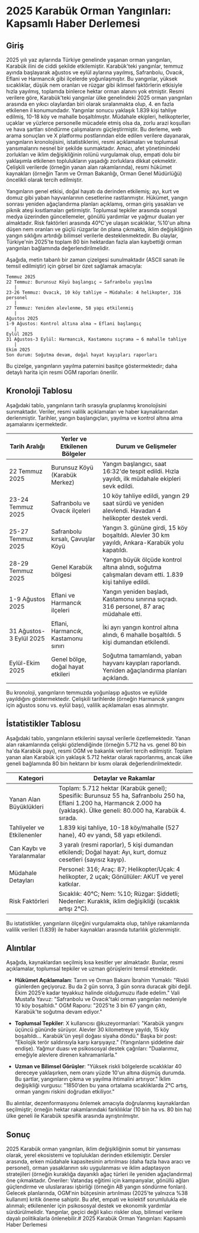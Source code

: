 # 2025 Karabük Orman Yangınları: Kapsamlı Haber Derlemesi

## Giriş

2025 yılı yaz aylarında Türkiye genelinde yaşanan orman yangınları, Karabük ilini de ciddi şekilde etkilemiştir. Karabük'teki yangınlar, temmuz ayında başlayarak ağustos ve eylül aylarına yayılmış, Safranbolu, Ovacık, Eflani ve Harmancık gibi ilçelerde yoğunlaşmıştır. Bu yangınlar, yüksek sıcaklıklar, düşük nem oranları ve rüzgar gibi iklimsel faktörlerin etkisiyle hızla yayılmış, toplamda binlerce hektar orman alanını yok etmiştir. Resmi verilere göre, Karabük'teki yangınlar ülke genelindeki 2025 orman yangınları arasında en yıkıcı olaylardan biri olarak sıralanmakta olup, 4. en fazla etkilenen il konumundadır. Yangınlar sonucu yaklaşık 1.839 kişi tahliye edilmiş, 10-18 köy ve mahalle boşaltılmıştır. Müdahale ekipleri, helikopterler, uçaklar ve yüzlerce personelle mücadele etmiş olsa da, zorlu arazi koşulları ve hava şartları söndürme çalışmalarını güçleştirmiştir. Bu derleme, web arama sonuçları ve X platformu postlarından elde edilen verilere dayanarak, yangınların kronolojisini, istatistiklerini, resmi açıklamaları ve toplumsal yansımalarını nesnel bir şekilde sunmaktadır. Amacı, afet yönetimindeki zorlukları ve iklim değişikliğinin rolünü vurgulamak olup, empati dolu bir yaklaşımla etkilenen toplulukların yaşadığı zorluklara dikkat çekmektir. Çelişkili verilerde (örneğin yanan alan rakamlarında), resmi hükümet kaynakları (örneğin Tarım ve Orman Bakanlığı, Orman Genel Müdürlüğü) öncelikli olarak tercih edilmiştir.

Yangınların genel etkisi, doğal hayatı da derinden etkilemiş; ayı, kurt ve domuz gibi yaban hayvanlarının cesetlerine rastlanmıştır. Hükümet, yangın sonrası yeniden ağaçlandırma planları açıklamış, orman giriş yasakları ve piknik ateşi kısıtlamaları getirmiştir. Toplumsal tepkiler arasında sosyal medya üzerinden güncellemeler, gönüllü yardımlar ve yağmur duaları yer almaktadır. Risk faktörleri arasında 40°C'ye ulaşan sıcaklıklar, %10'un altına düşen nem oranları ve güçlü rüzgarlar ön plana çıkmakta, iklim değişikliğinin yangın sıklığını artırdığı bilimsel verilerle desteklenmektedir. Bu olaylar, Türkiye'nin 2025'te toplam 80 bin hektardan fazla alan kaybettiği orman yangınları bağlamında değerlendirilmelidir.

Aşağıda, metin tabanlı bir zaman çizelgesi sunulmaktadır (ASCII sanatı ile temsil edilmiştir) için görsel bir özet sağlamak amacıyla:

```
Temmuz 2025
22 Temmuz: Burunsuz Köyü başlangıç → Safranbolu yayılma
   |
23-26 Temmuz: Ovacık, 10 köy tahliye → Müdahale: 4 helikopter, 316 personel
   |
27 Temmuz: Yeniden alevlenme, 58 yapı etkilenmiş
   |
Ağustos 2025
1-9 Ağustos: Kontrol altına alma → Eflani başlangıç
   |
Eylül 2025
31 Ağustos-3 Eylül: Harmancık, Kastamonu sıçrama → 6 mahalle tahliye
   |
Ekim 2025
Son durum: Soğutma devam, doğal hayat kayıpları raporları
```

Bu çizelge, yangınların yayılma paternini basitçe göstermektedir; daha detaylı harita için resmi OGM raporları önerilir.

## Kronoloji Tablosu

Aşağıdaki tablo, yangınların tarih sırasıyla gruplanmış kronolojisini sunmaktadır. Veriler, resmi valilik açıklamaları ve haber kaynaklarından derlenmiştir. Tarihler, yangın başlangıçları, yayılma ve kontrol altına alma aşamalarını içermektedir.

| Tarih Aralığı       | Yerler ve Etkilenen Bölgeler                  | Durum ve Gelişmeler                                                                 |
|---------------------|-----------------------------------------------|-------------------------------------------------------------------------------------|
| 22 Temmuz 2025     | Burunsuz Köyü (Karabük Merkez)                | Yangın başlangıcı, saat 16:32'de tespit edildi. Hızla yayıldı, ilk müdahale ekipleri sevk edildi. |
| 23-24 Temmuz 2025  | Safranbolu ve Ovacık ilçeleri                | 10 köy tahliye edildi, yangın 29 saat sürdü ve yeniden alevlendi. Havadan 4 helikopter destek verdi. |
| 25-27 Temmuz 2025  | Safranbolu kırsalı, Çavuşlar Köyü            | Yangın 3. gününe girdi, 15 köy boşaltıldı. Alevler 30 km yayıldı, Ankara-Karabük yolu kapatıldı. |
| 28-29 Temmuz 2025  | Genel Karabük bölgesi                        | Yangın büyük ölçüde kontrol altına alındı, soğutma çalışmaları devam etti. 1.839 kişi tahliye edildi. |
| 1-9 Ağustos 2025   | Eflani ve Harmancık ilçeleri                 | Yangın yeniden başladı, Kastamonu sınırına sıçradı. 316 personel, 87 araç müdahale etti. |
| 31 Ağustos-3 Eylül 2025 | Eflani, Harmancık, Kastamonu sınırı       | İki ayrı yangın kontrol altına alındı, 6 mahalle boşaltıldı. 5 kişi dumandan etkilendi. |
| Eylül-Ekim 2025    | Genel bölge, doğal hayat etkileri            | Soğutma tamamlandı, yaban hayvanı kayıpları raporlandı. Yeniden ağaçlandırma planları açıklandı. |

Bu kronoloji, yangınların temmuzda yoğunlaşıp ağustos ve eylülde yayıldığını göstermektedir. Çelişkili tarihlerde (örneğin Harmancık yangını için ağustos sonu vs. eylül başı), valilik açıklamaları esas alınmıştır.

## İstatistikler Tablosu

Aşağıdaki tablo, yangınların etkilerini sayısal verilerle özetlemektedir. Yanan alan rakamlarında çelişki gözlendiğinde (örneğin 5.712 ha vs. genel 80 bin ha'da Karabük payı), resmi OGM ve bakanlık verileri tercih edilmiştir. Toplam yanan alan Karabük için yaklaşık 5.712 hektar olarak raporlanmış, ancak ülke geneli bağlamında 80 bin hektarın bir kısmı olarak değerlendirilmektedir.

| Kategori                  | Detaylar ve Rakamlar                                                                 |
|---------------------------|--------------------------------------------------------------------------------------|
| Yanan Alan Büyüklükleri  | Toplam: 5.712 hektar (Karabük genel); Spesifik: Burunsuz 55 ha, Safranbolu 250 ha, Eflani 1.200 ha, Harmancık 2.000 ha (yaklaşık). Ülke geneli: 80.000 ha, Karabük 4. sırada. |
| Tahliyeler ve Etkilenenler | 1.839 kişi tahliye, 10-18 köy/mahalle (527 hane), 40 ev yandı, 58 yapı etkilendi. |
| Can Kaybı ve Yaralanmalar | 3 yaralı (resmi raporlar), 5 kişi dumandan etkilendi; Doğal hayat: Ayı, kurt, domuz cesetleri (sayısız kayıp). |
| Müdahale Detayları       | Personel: 316; Araç: 87; Helikopter/Uçak: 4 helikopter, 2 uçak; Gönüllüler: AKUT ve yerel katkılar. |
| Risk Faktörleri          | Sıcaklık: 40°C; Nem: %10; Rüzgar: Şiddetli; Nedenler: Kuraklık, iklim değişikliği (sıcaklık artışı 2°C). |

Bu istatistikler, yangınların ölçeğini vurgulamakta olup, tahliye rakamlarında valilik verileri (1.839) ile haber kaynakları arasında tutarlılık gözlenmiştir.

## Alıntılar

Aşağıda, kaynaklardan seçilmiş kısa kesitler yer almaktadır. Bunlar, resmi açıklamalar, toplumsal tepkiler ve uzman görüşlerini temsil etmektedir.

- **Hükümet Açıklamaları**: Tarım ve Orman Bakanı İbrahim Yumaklı: "Riskli günlerden geçiyoruz. Bu da 2 gün sonra, 3 gün sonra duracak gibi değil. Ekim 2025’e kadar teyakkuz halinde olduğumuzu ifade edelim." Vali Mustafa Yavuz: "Safranbolu ve Ovacık'taki orman yangınları nedeniyle 10 köy boşaltıldı." OGM Raporu: "2025'te 3 bin 67 yangın çıktı, Karabük'te soğutma devam ediyor."

- **Toplumsal Tepkiler**: X kullanıcısı @kuzeyormanlari: "Karabük yangını üçüncü gününde sürüyor. Alevler 30 kilometreye yayıldı, 15 köy boşaltıldı... Karabük'ün yeşil doğası siyaha döndü." Başka bir post: "Ekolojik terör saldırısıyla karşı karşıyayız." (Yangınların şiddetine dair endişe). Yağmur duası ve psikososyal destek çağrıları: "Dualarımız, emeğiyle alevlere direnen kahramanlarla."

- **Uzman ve Bilimsel Görüşler**: "Yüksek riskli bölgelerde sıcaklıklar 40 dereceye yaklaşırken, nem oranı yüzde 10'un altına düşmüş durumda. Bu şartlar, yangınların çıkma ve yayılma ihtimalini artırıyor." İklim değişikliği vurgusu: "1850’den bu yana ortalama sıcaklıklarda 2°C artış, orman yangını riskini doğrudan etkiliyor."

Bu alıntılar, dezenformasyonu önlemek amacıyla doğrulanmış kaynaklardan seçilmiştir; örneğin hektar rakamlarındaki farklılıklar (10 bin ha vs. 80 bin ha) ülke geneli ile Karabük spesifik arasında ayrıştırılmıştır.

## Sonuç

2025 Karabük orman yangınları, iklim değişikliğinin somut bir yansıması olarak, yerel ekosistemi ve toplulukları derinden etkilemiştir. Dersler arasında, erken müdahale kapasitesinin artırılması (daha fazla hava aracı ve personel), orman yasaklarının sıkı uygulanması ve iklim adaptasyon stratejileri (örneğin kuraklığa dayanıklı ağaç türleri ile yeniden ağaçlandırma) öne çıkmaktadır. Öneriler: Vatandaş eğitimi için kampanyalar, gönüllü ağları güçlendirme ve uluslararası işbirliği (örneğin AB yangın söndürme fonları). Gelecek planlarında, OGM'nin bütçesinin artırılması (2025'te yalnızca %38 kullanım) kritik öneme sahiptir. Bu afet, empati ve kolektif sorumlulukla ele alınmalı; etkilenenler için psikososyal destek ve ekonomik yardımlar sürdürülmelidir. Yangınlar, geçici değil kalıcı riskler olup, bilimsel verilere dayalı politikalarla önlenebilir.# 2025 Karabük Orman Yangınları: Kapsamlı Haber Derlemesi
